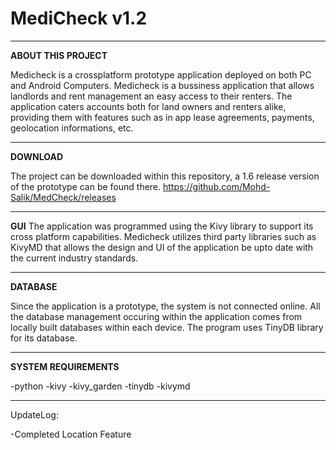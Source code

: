 # MediCheck v1.2
------------------------------------------------------------------------------------------------------------------------------------------------------
**ABOUT THIS PROJECT**

Medicheck is a crossplatform prototype application deployed on both PC and Android Computers. Medicheck is a bussiness application that allows landlords and rent management an easy access to their renters. The application caters accounts both for land owners and renters alike, providing them with features such as in app lease agreements, payments, geolocation informations, etc. 

------------------------------------------------------------------------------------------------------------------------------------------------------
**DOWNLOAD**

The project can be downloaded within this repository, a 1.6 release version of the prototype can be found there.
https://github.com/Mohd-Salik/MedCheck/releases

------------------------------------------------------------------------------------------------------------------------------------------------------
**GUI**
The application was programmed using the Kivy library to support its cross platform capabilities. Medicheck utilizes third party libraries such as KivyMD that allows the design and UI of the application be upto date with the current industry standards.

------------------------------------------------------------------------------------------------------------------------------------------------------
**DATABASE**

Since the application is a prototype, the system is not connected online. All the database management occuring within the application comes from locally built databases within each device. The program uses TinyDB library for its database.

------------------------------------------------------------------------------------------------------------------------------------------------------
**SYSTEM REQUIREMENTS**

-python
-kivy
-kivy_garden
-tinydb
-kivymd

------------------------------------------------------------------------------------------------------------------------------------------------------
UpdateLog:

-Completed Location Feature



